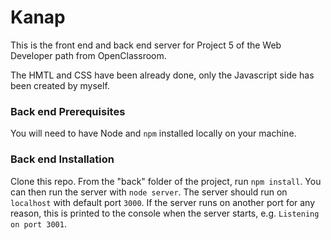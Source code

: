 # Kanap #

This is the front end and back end server for Project 5 of the Web Developer path from OpenClassroom.

The HMTL and CSS have been already done, only the Javascript side has been created by myself.

### Back end Prerequisites ###

You will need to have Node and `npm` installed locally on your machine.

### Back end Installation ###

Clone this repo. From the "back" folder of the project, run `npm install`. You 
can then run the server with `node server`. 
The server should run on `localhost` with default port `3000`. If the
server runs on another port for any reason, this is printed to the
console when the server starts, e.g. `Listening on port 3001`.
